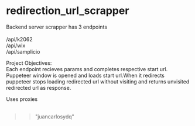 # redirection_url_scrapper

Backend server scrapper has 3 endpoints<br>
<br>
/api/k2062<br>
/api/wix<br>
/api/samplicio<br>

Project Objectives:<br>
Each endpoint recieves params and completes respective start url.
Puppeteer window is opened and loads start url.When it redirects puppeteer stops loading redirected url without visiting and returns unvisited redirected url as response.<br>

Uses proxies<br>
<br>

> > "juancarlosydq"
